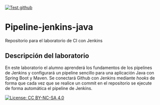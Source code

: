 [![Test github](https://github.com/ETSISI-EMS/ems2023_lab_1_2_ci_jenkins-YixinXu-UPM/actions/workflows/main.yml/badge.svg)](https://github.com/ETSISI-EMS/ems2023_lab_1_2_ci_jenkins-YixinXu-UPM/actions/workflows/main.yml)

# Pipeline-jenkins-java

Repositorio para el laboratorio de CI con Jenkins

## Descripción del laboratorio

En este laboratorio el alumno aprenderá los fundamentos de los pipelines de Jenkins y configurará un pipeline sencillo
para una aplicación Java con Spring Boot y Maven. Se conectará Github con Jenkins mediante *hooks* de forma que cada vez
que se realice un commit en el repositorio se ejecute de forma automática el pipeline de Jenkins.

[![License: CC BY-NC-SA 4.0](https://img.shields.io/badge/License-CC_BY--NC--SA_4.0-lightgrey.svg)](https://creativecommons.org/licenses/by-nc-sa/4.0/)
